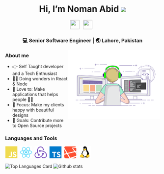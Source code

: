 <h1 align="center">Hi, I’m Noman Abid <img src="https://media.giphy.com/media/hvRJCLFzcasrR4ia7z/giphy.gif" width="35"></h1> 
<p align='center'> 
<!-- <a target="_blank" href="#" alt="Profile" title="Profile Website"><img height="30" width="30" src="https://image.flaticon.com/icons/png/512/607/607421.png"></a>&nbsp;&nbsp; -->
<a target="_blank" href="https://www.linkedin.com/in/muhammad-noman-abid-714593130" alt="LinkedIn" title="LinkedIn"><img height="30" width="30" src="https://cdn2.iconfinder.com/data/icons/social-media-2285/512/1_Linkedin_unofficial_colored_svg-128.png"></a>&nbsp;&nbsp;
<a target="_blank" href="https://instagram.com/noman_abid208" alt="Instagram" title="Instagram"><img height="30" width="30" src="https://cdn2.iconfinder.com/data/icons/social-media-2285/512/1_Instagram_colored_svg_1-128.png"></a>&nbsp;&nbsp;

<div align="center"><h3>💻 Senior Software Engineer | 🌏 Lahore, Pakistan</h3></div>

<img src="/work.gif" align="right" width="300">

### About me

- 👉 Self Taught developer and a Tech Enthusiast
- 🦸‍♂️ Doing wonders in React & Node
- 💚 Love to: Make applications that helps people 🧗‍♂️
- 🌱 Focus: Make my clients happy with beautiful designs
- 🥅 Goals: Contribute more to Open Source projects

### Languages and Tools

<a align="left" target="_blank" href="https://www.javascript.com/" alt="Javascript" title="Javascript"><img height="40" width="40" src="https://raw.githubusercontent.com/devicons/devicon/master/icons/javascript/javascript-plain.svg"></a>&nbsp;
<a align="left" target="_blank" href="https://reactnative.dev/" alt="React" title="React & React Native"><img height="40" width="40" src="https://raw.githubusercontent.com/devicons/devicon/master/icons/react/react-original.svg"></a>&nbsp;
<a align="left" target="_blank" href="https://redux.js.org/" alt="Redux" title="Redux"><img height="40" width="40" src="https://raw.githubusercontent.com/devicons/devicon/master/icons/redux/redux-original.svg"></a>&nbsp;
<a align="left" target="_blank" href="https://www.typescriptlang.org/" alt="Typescript" title="Typescript"><img height="40" width="40" src="https://raw.githubusercontent.com/devicons/devicon/master/icons/typescript/typescript-original.svg"></a>&nbsp;
<a align="left" target="_blank" href="https://laravel.com/" alt="Laravel" title="Laravel"><img height="40" width="40" src="https://raw.githubusercontent.com/devicons/devicon/master/icons/laravel/laravel-plain.svg"></a>&nbsp;
<a align="left" target="_blank" href="https://www.linux.org/" alt="Linux" title="Linux"><img height="40" width="40" src="https://raw.githubusercontent.com/devicons/devicon/master/icons/linux/linux-original.svg"></a>&nbsp;

<!-- [![GitHub Views](https://komarev.com/ghpvc/?username=naeemqaswar&label=Views&color=blue&style=plastic)](https://komarev.com/ghpvc/?username=naeemqaswar&label=Views&color=blue&style=plastic)
[![Linkedin: naeemqaswar](https://img.shields.io/badge/-naeemqaswar-blue?style=flat-square&logo=Linkedin&logoColor=white&link=https://www.linkedin.com/in/naeemqaswar/)](https://www.linkedin.com/in/naeemqaswar/)
[![Twitter: _NaeemQaswar](https://img.shields.io/twitter/follow/naeemqaswar?style=social)](https://twitter.com/_naeemqaswar)
[![website](https://img.shields.io/badge/PortfolioWebsite-naeemqaswar.me-2648ff?style=flat-square&logo=google-chrome)](https://naeemqaswar.me/) -->

![Top Languages Card](https://github-readme-stats.vercel.app/api/top-langs/?username=nomanabid2016&theme=light&hide_langs_below=1)
![Github stats](https://github-readme-stats.vercel.app/api?username=nomanabid2016&show_icons=true&count_private=true)

<!-- [website]: http://naeemqaswar.me -->
<!-- [twitter]: https://twitter.com/_NaeemQaswar -->
[instagram]: https://instagram.com/noman_abid2008
[linkedin]: https://linkedin.com/in/muhammad-noman-abid-714593130
<!-- [myWebsiteLink]: http://naeemqaswar.me -->

